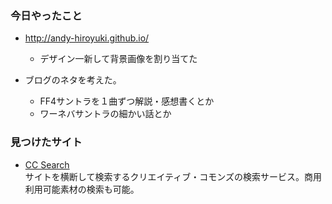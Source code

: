 ### 今日やったこと

- http://andy-hiroyuki.github.io/
    - デザイン一新して背景画像を割り当てた

- ブログのネタを考えた。
    - FF4サントラを１曲ずつ解説・感想書くとか
    - ワーネバサントラの細かい話とか


### 見つけたサイト

- [CC Search](http://search.creativecommons.org/)  
  サイトを横断して検索するクリエイティブ・コモンズの検索サービス。商用利用可能素材の検索も可能。
